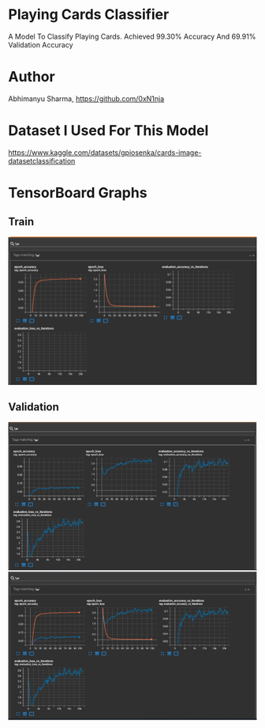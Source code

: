 # Playing Cards Classifier
A Model To Classify Playing Cards. Achieved 99.30% Accuracy And 69.91% Validation Accuracy
# Author
Abhimanyu Sharma, https://github.com/0xN1nja
# Dataset I Used For This Model
https://www.kaggle.com/datasets/gpiosenka/cards-image-datasetclassification
# TensorBoard Graphs
## Train
![Train Graph](https://raw.githubusercontent.com/0xN1nja/Playing-Cards-Classification-TensorFlow-CNN/master/tensorboard_graphs/train.png)
## Validation
![Validation Graph](https://raw.githubusercontent.com/0xN1nja/Playing-Cards-Classification-TensorFlow-CNN/master/tensorboard_graphs/validation.png)
![Train And Validation Graph](https://raw.githubusercontent.com/0xN1nja/Playing-Cards-Classification-TensorFlow-CNN/master/tensorboard_graphs/train_and_validation.png)